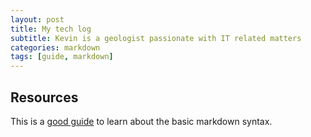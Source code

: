 ```yaml
---
layout: post
title: My tech log
subtitle: Kevin is a geologist passionate with IT related matters
categories: markdown
tags: [guide, markdown]
---
```


## Resources

This is a [good guide](https://www.markdownguide.org/basic-syntax/) to learn about the basic markdown syntax.
